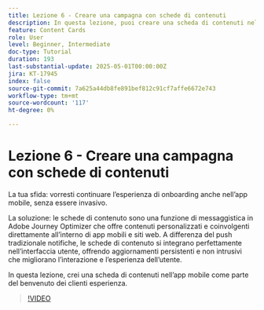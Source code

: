 ```yaml
---
title: Lezione 6 - Creare una campagna con schede di contenuti
description: In questa lezione, puoi creare una scheda di contenuti nell’app mobile come parte dell’esperienza di benvenuto dei clienti.
feature: Content Cards
role: User
level: Beginner, Intermediate
doc-type: Tutorial
duration: 193
last-substantial-update: 2025-05-01T00:00:00Z
jira: KT-17945
index: false
source-git-commit: 7a625a44db8fe891bef812c91cf7affe6672e743
workflow-type: tm+mt
source-wordcount: '117'
ht-degree: 0%

---
```



# Lezione 6 - Creare una campagna con schede di contenuti

La tua sfida: vorresti continuare l’esperienza di onboarding anche nell’app mobile, senza essere invasivo.

La soluzione: le schede di contenuto sono una funzione di messaggistica in Adobe Journey Optimizer che offre
contenuti personalizzati e coinvolgenti direttamente all’interno di app mobili e siti web. A differenza del push tradizionale
notifiche, le schede di contenuto si integrano perfettamente nell’interfaccia utente, offrendo aggiornamenti persistenti e non intrusivi che migliorano l’interazione e l’esperienza dell’utente.

In questa lezione, crei una scheda di contenuti nell’app mobile come parte del benvenuto dei clienti
esperienza.

>[!VIDEO](https://video.tv.adobe.com/v/3457973/?learn=on&enablevpops)

